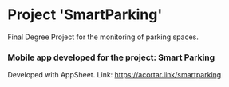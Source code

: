 # Project 'SmartParking'
Final Degree Project for the monitoring of parking spaces.

### Mobile app developed for the project: Smart Parking 
Developed with AppSheet. Link: https://acortar.link/smartparking
